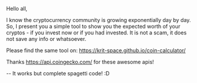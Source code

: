 Hello all, 

I know the cryptocurrency community is growing exponentially day by day. So, I present you a simple tool to show you the expected worth of your cryptos - if you invest now or if you had invested.
It is not a scam, it does not save any info or whatsoever.

Please find the same tool on:
https://krit-space.github.io/coin-calculator/

Thanks https://api.coingecko.com/ for these awesome apis!

--
It works but complete spagetti code! :D
